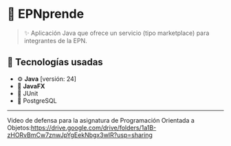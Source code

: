 # 🎯 EPNprende

> ✨ Aplicación Java que ofrece un servicio (tipo marketplace) para integrantes de la EPN.

## 🧰 Tecnologías usadas

- ⚙️ **Java** [versión: 24]
- 🎨 **JavaFX**
- 🧪 JUnit
- 💾 PostgreSQL

---
Video de defensa para la asignatura de Programación Orientada a Objetos:https://drive.google.com/drive/folders/1a1B-zHORvBmCw7znwJpYgEekNbgx3wIR?usp=sharing 
